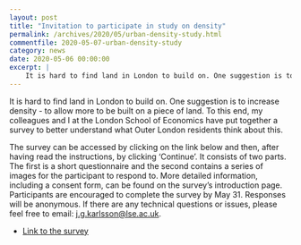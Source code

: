 ```yaml
---
layout: post
title: "Invitation to participate in study on density"
permalink: /archives/2020/05/urban-density-study.html
commentfile: 2020-05-07-urban-density-study
category: news
date: 2020-05-06 00:00:00
excerpt: |
    It is hard to find land in London to build on. One suggestion is to increase density - to allow more to be built on a piece of land. To this end, my colleagues and I at the London School of Economics have put together a survey to better understand what Outer London residents think about this.
---
```

It is hard to find land in London to build on. One suggestion is to increase density - to allow more to be built on a piece of land. To this end, my colleagues and I at the London School of Economics have put together a survey to better understand what Outer London residents think about this.

The survey can be accessed by clicking on the link below and then, after having read the instructions, by clicking ‘Continue’. It consists of two parts. The first is a short questionnaire and the second contains a series of images for the participant to respond to. More detailed information, including a consent form, can be found on the survey’s introduction page. Participants are encouraged to complete the survey by May 31. Responses will be anonymous. If there are any technical questions or issues, please feel free to email: [j.g.karlsson@lse.ac.uk](mailto:j.g.karlsson@lse.ac.uk).

- [Link to the survey](https://urban-experiment.com/share/jzx8JB)
